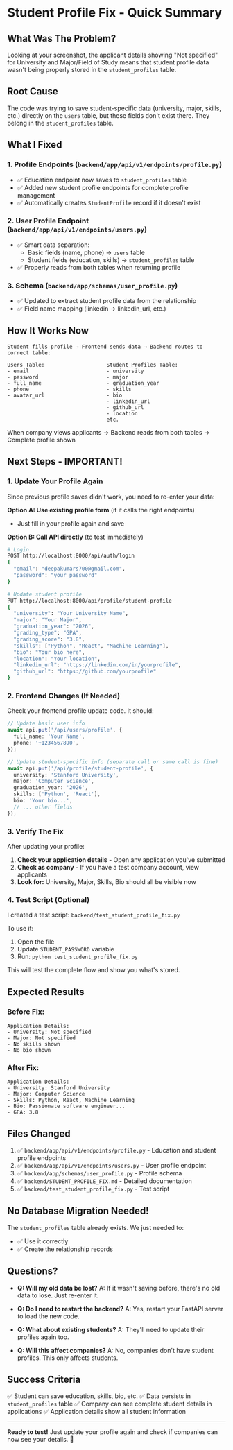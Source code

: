 # Student Profile Fix - Quick Summary

## What Was The Problem?

Looking at your screenshot, the applicant details showing "Not specified" for University and Major/Field of Study means that student profile data wasn't being properly stored in the `student_profiles` table.

## Root Cause

The code was trying to save student-specific data (university, major, skills, etc.) directly on the `users` table, but these fields don't exist there. They belong in the `student_profiles` table.

## What I Fixed

### 1. **Profile Endpoints** (`backend/app/api/v1/endpoints/profile.py`)
   - ✅ Education endpoint now saves to `student_profiles` table
   - ✅ Added new student profile endpoints for complete profile management
   - ✅ Automatically creates `StudentProfile` record if it doesn't exist

### 2. **User Profile Endpoint** (`backend/app/api/v1/endpoints/users.py`)
   - ✅ Smart data separation: 
     - Basic fields (name, phone) → `users` table
     - Student fields (education, skills) → `student_profiles` table
   - ✅ Properly reads from both tables when returning profile

### 3. **Schema** (`backend/app/schemas/user_profile.py`)
   - ✅ Updated to extract student profile data from the relationship
   - ✅ Field name mapping (linkedin → linkedin_url, etc.)

## How It Works Now

```
Student fills profile → Frontend sends data → Backend routes to correct table:
                                               
Users Table:                    Student_Profiles Table:
- email                         - university
- password                      - major  
- full_name                     - graduation_year
- phone                         - skills
- avatar_url                    - bio
                                - linkedin_url
                                - github_url
                                - location
                                etc.
```

When company views applicants → Backend reads from both tables → Complete profile shown

## Next Steps - IMPORTANT!

### 1. **Update Your Profile Again**

Since previous profile saves didn't work, you need to re-enter your data:

**Option A: Use existing profile form** (if it calls the right endpoints)
- Just fill in your profile again and save

**Option B: Call API directly** (to test immediately)
```bash
# Login
POST http://localhost:8000/api/auth/login
{
  "email": "deepakumars700@gmail.com",
  "password": "your_password"
}

# Update student profile
PUT http://localhost:8000/api/profile/student-profile
{
  "university": "Your University Name",
  "major": "Your Major",
  "graduation_year": "2026",
  "grading_type": "GPA",
  "grading_score": "3.8",
  "skills": ["Python", "React", "Machine Learning"],
  "bio": "Your bio here",
  "location": "Your location",
  "linkedin_url": "https://linkedin.com/in/yourprofile",
  "github_url": "https://github.com/yourprofile"
}
```

### 2. **Frontend Changes (If Needed)**

Check your frontend profile update code. It should:

```typescript
// Update basic user info
await api.put('/api/users/profile', {
  full_name: 'Your Name',
  phone: '+1234567890',
});

// Update student-specific info (separate call or same call is fine)
await api.put('/api/profile/student-profile', {
  university: 'Stanford University',
  major: 'Computer Science',
  graduation_year: '2026',
  skills: ['Python', 'React'],
  bio: 'Your bio...',
  // ... other fields
});
```

### 3. **Verify The Fix**

After updating your profile:

1. **Check your application details** - Open any application you've submitted
2. **Check as company** - If you have a test company account, view applicants
3. **Look for:** University, Major, Skills, Bio should all be visible now

### 4. **Test Script** (Optional)

I created a test script: `backend/test_student_profile_fix.py`

To use it:
1. Open the file
2. Update `STUDENT_PASSWORD` variable
3. Run: `python test_student_profile_fix.py`

This will test the complete flow and show you what's stored.

## Expected Results

### Before Fix:
```
Application Details:
- University: Not specified
- Major: Not specified  
- No skills shown
- No bio shown
```

### After Fix:
```
Application Details:
- University: Stanford University
- Major: Computer Science
- Skills: Python, React, Machine Learning
- Bio: Passionate software engineer...
- GPA: 3.8
```

## Files Changed

1. ✅ `backend/app/api/v1/endpoints/profile.py` - Education and student profile endpoints
2. ✅ `backend/app/api/v1/endpoints/users.py` - User profile endpoint  
3. ✅ `backend/app/schemas/user_profile.py` - Profile schema
4. ✅ `backend/STUDENT_PROFILE_FIX.md` - Detailed documentation
5. ✅ `backend/test_student_profile_fix.py` - Test script

## No Database Migration Needed!

The `student_profiles` table already exists. We just needed to:
- ✅ Use it correctly
- ✅ Create the relationship records

## Questions?

- **Q: Will my old data be lost?**
  A: If it wasn't saving before, there's no old data to lose. Just re-enter it.

- **Q: Do I need to restart the backend?**
  A: Yes, restart your FastAPI server to load the new code.

- **Q: What about existing students?**
  A: They'll need to update their profiles again too.

- **Q: Will this affect companies?**
  A: No, companies don't have student profiles. This only affects students.

## Success Criteria

✅ Student can save education, skills, bio, etc.
✅ Data persists in `student_profiles` table
✅ Company can see complete student details in applications
✅ Application details show all student information

---

**Ready to test!** Just update your profile again and check if companies can now see your details. 🚀
